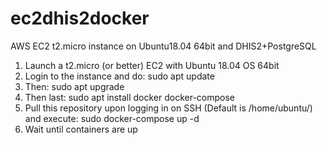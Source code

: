 # ec2dhis2docker
AWS EC2 t2.micro instance on Ubuntu18.04 64bit and DHIS2+PostgreSQL 

1. Launch a t2.micro (or better) EC2 with Ubuntu 18.04 OS 64bit
2. Login to the instance and do: sudo apt update
3. Then: sudo apt upgrade
4. Then last: sudo apt install docker docker-compose	 
5. Pull this repository upon logging in on SSH (Default is /home/ubuntu/) and execute: sudo docker-compose up -d
6. Wait until containers are up
